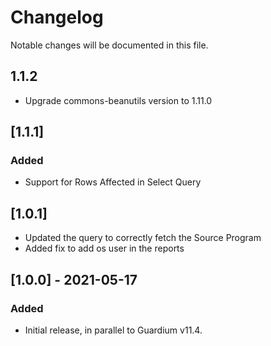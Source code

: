 # Changelog
Notable changes will be documented in this file.
## 1.1.2
- Upgrade commons-beanutils version to 1.11.0

## [1.1.1]

### Added
- Support for Rows Affected in Select Query

## [1.0.1]
- Updated the query to correctly fetch the Source Program
- Added fix to add os user in the reports

## [1.0.0] - 2021-05-17

### Added
- Initial release, in parallel to Guardium v11.4.